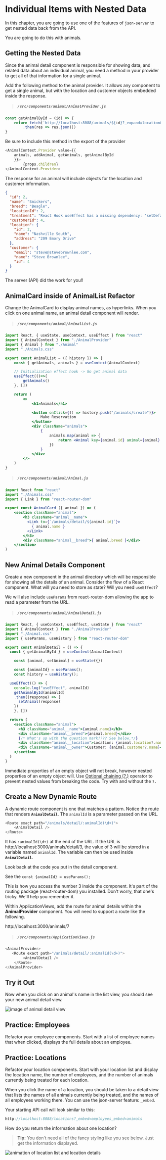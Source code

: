 # Individual Items with Nested Data

In this chapter, you are going to use one of the features of `json-server` to get nested data back from the API.

You are going to do this with animals.

## Getting the Nested Data

Since the animal detail component is responsible for showing data, and related data about an individual animal, you need a method in your provider to get all of that information for a single animal.

Add the following method to the animal provider. It allows any component to get a single animal, but with the location and customer objects embedded inside the response.

> ##### `/src/components/animal/AnimalProvider.js`

```js
const getAnimalById = (id) => {
    return fetch(`http://localhost:8088/animals/${id}?_expand=location&_expand=customer`)
        .then(res => res.json())
}
```
Be sure to include this method in the export of the provider
```js
<AnimalContext.Provider value={{
    animals, addAnimal, getAnimals, getAnimalById
    }}>
        {props.children}
</AnimalContext.Provider>
```

The response for an animal will include objects for the location and customer information.

```json
{
  "id": 2,
  "name": "Snickers",
  "breed": "Beagle",
  "locationId": 2,
  "treatment": "React Hook useEffect has a missing dependency: 'setDefaults'. Either include it or",
  "customerId": 4,
  "location": {
    "id": 2,
    "name": "Nashville South",
    "address": "209 Emory Drive"
  },
  "customer": {
    "email": "steve@stevebrownlee.com",
    "name": "Steve Brownlee",
    "id": 4
  }
}
```

The server (API) did the work for you!!

## AnimalCard inside of AnimalList Refactor

Change the AnimalCard to display animal names, as hyperlinks. When you click on one animal name, an animal detail component will render.


> ##### `/src/components/animal/AnimalList.js`

```jsx
import React, { useState, useContext, useEffect } from "react"
import { AnimalContext } from "./AnimalProvider"
import { Animal } from "./Animal"
import "./Animals.css"

export const AnimalList = ({ history }) => {
    const { getAnimals, animals } = useContext(AnimalContext)

    // Initialization effect hook -> Go get animal data
    useEffect(()=>{
        getAnimals()
    }, [])

    return (
        <>
            <h1>Animals</h1>

            <button onClick={() => history.push("/animals/create")}>
                Make Reservation
            </button>
            <div className="animals">
                {
                    animals.map(animal => {
                        return <Animal key={animal.id} animal={animal} />
                    })
                }
            </div>
        </>
    )
}
```

> ##### `/src/components/animal/Animal.js`

```jsx
import React from "react"
import "./Animals.css"
import { Link } from "react-router-dom"

export const AnimalCard ({ animal }) => (
    <section className="animal">
        <h3 className="animal__name">
          <Link to={`/animals/detail/${animal.id}`}>
            { animal.name }
          </Link>
        </h3>
        <div className="animal__breed">{ animal.breed }</div>
    </section>
)
```

## New Animal Details Component

Create a new component in the animal directory which will be responsible for showing all the details of an animal. Consider the flow of a React component. What will you need to store as state? Will you need `useEffect`?

We will also include `useParams` from react-router-dom allowing the app to read a parameter from the URL.

> ##### `/src/components/animal/AnimalDetail.js`

```jsx
import React, { useContext, useEffect, useState } from "react"
import { AnimalContext } from "./AnimalProvider"
import "./Animal.css"
import { useParams, useHistory } from "react-router-dom"

export const AnimalDetail = () => {
  const { getAnimalById } = useContext(AnimalContext)

	const [animal, setAnimal] = useState({})

	const {animalId} = useParams();
	const history = useHistory();

  useEffect(() => {
    console.log("useEffect", animalId)
    getAnimalById(animalId)
    .then((response) => {
      setAnimal(response)
    })
    }, [])

  return (
    <section className="animal">
      <h3 className="animal__name">{animal.name}</h3>
      <div className="animal__breed">{animal.breed}</div>
      {/* What's up with the question mark???? See below.*/}
      <div className="animal__location">Location: {animal.location?.name}</div>
      <div className="animal__owner">Customer: {animal.customer?.name}</div>
    </section>
  )
}
```
Immediate properties of an empty object will not break, however nested properties of an empty object will. Use [Optional chaining (?.)](https://developer.mozilla.org/en-US/docs/Web/JavaScript/Reference/Operators/Optional_chaining) operator to prevent nested values from breaking the code. Try with and without the `?.`

## Create a New Dynamic Route

A dynamic route component is one that matches a pattern. Notice the route that renders **`AnimalDetail`**. The `animalId` is a parameter passed on the URL.

```js
<Route exact path="/animals/detail/:animalId(\d+)">
    <AnimalDetail />
</Route>
```

It has `:animalId(\d+)` at the end of the URL. If the URL is http://localhost:3000/animals/detail/3, the value of 3 will be stored in a variable named `animalId`. The variable can then be used inside **`AnimalDetail`**.

Look back at the code you put in the detail component.

See the `const {animalId} = useParams();`

This is how you access the number 3 inside the component. It's part of the routing package (react-router-dom) you installed. Don't worry, that one's tricky. We'll help you remember it.


Within ApplicationViews, add the route for animal details within the **AnimalProvider** component. You will need to support a route like the following.

http://localhost:3000/animals/7

> ##### `/src/components/ApplicationViews.js`

```js
<AnimalProvider>
   <Route exact path="/animals/detail/:animalId(\d+)">
		<AnimalDetail />
	</Route>
</AnimalProvider>
```

## Try it Out

Now when you click on an animal's name in the list view, you should see your new animal detail view.

![image of animal detail view](./images/animal-details.gif)

## Practice: Employees

Refactor your employee components. Start with a list of employee names that when clicked, displays the full details about an employee.

## Practice: Locations
Refactor your location components. Start with your location list and display the location name, the number of employees, and the number of animals currently being treated for each location.

When you click the name of a location, you should be taken to a detail view that lists the names of all animals currently being treated, and the names of all employees working there. You can use the json-server feature: `_embed`.

Your starting API call will look similar to this:

```js
http://localhost:8088/locations?_embed=employees_embed=animals

```

How do you return the information about one location?

> **Tip:** You don't need all of the fancy styling like you see below. Just get the information displayed.

![animation of location list and location details](./images/location-details.gif)
